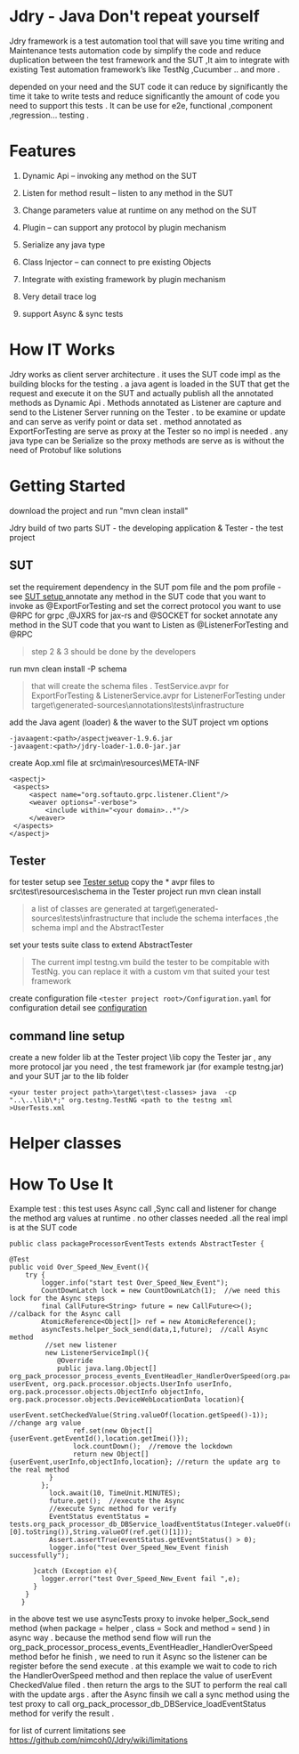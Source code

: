 
 

# Jdry - Java Don't repeat yourself 


Jdry framework is a test automation tool that will save you time writing and Maintenance tests automation code by simplify  the code  and reduce duplication between the test framework and the SUT ,It aim to integrate with existing Test automation framework’s  like TestNg ,Cucumber .. and more . 

depended on your need and  the SUT code it can reduce by significantly the time it take to write tests and  reduce significantly the amount of code you need  to support this tests . It can be use for e2e, functional ,component ,regression... testing .  
 

# Features

 1. Dynamic Api – invoking any method on the SUT 
    
   
 2. Listen for method result – listen to any method in the SUT
   
    
 3. Change parameters value at runtime on any method on the SUT
    
    
 4. Plugin – can support any protocol by plugin mechanism
    
    
 5. Serialize any java type
    
    
 6. Class Injector – can connect to pre existing Objects
    
    
 7. Integrate with existing framework by plugin mechanism
    
    
 8. Very detail trace log
 9. support Async & sync tests

 

# How IT Works
Jdry works as client server architecture . it uses the SUT code impl as the building blocks for the testing . a java agent is loaded in the SUT that get the request and execute it on the SUT and actually publish all the annotated methods as Dynamic Api  .  Methods annotated as Listener  are capture and send to the Listener Server running on the Tester .
to be examine or update and can serve as verify point or data set . method annotated as ExportForTesting are serve as proxy at the Tester so no impl is needed . any java type can be Serialize so the proxy  methods are serve as is without the need of Protobuf like solutions  

# Getting Started
download the project and run "mvn clean install" 

Jdry build of two parts  SUT - the developing application &  Tester - the test project

## SUT

 set the requirement dependency in the SUT pom file and the pom profile - see [SUT setup ](https://github.com/nimcoh0/Jdry/wiki/SUT-setup) 
 annotate any method in the SUT code that you want to invoke as @ExportForTesting
and set the correct protocol you want to use @RPC for grpc ,@JXRS for jax-rs and @SOCKET for socket
 annotate any method in the SUT code that you want to Listen as @ListenerForTesting and @RPC 

> step 2 & 3 should be done by the developers 

 run mvn clean install -P schema 
> that will create the schema files . TestService.avpr for ExportForTesting & ListenerService.avpr for ListenerForTesting under  target\generated-sources\annotations\tests\infrastructure

 add  the Java agent (loader)  & the waver to the SUT project vm options 

    -javaagent:<path>/aspectjweaver-1.9.6.jar
    -javaagent:<path>/jdry-loader-1.0.0-jar.jar



 create Aop.xml file at  src\main\resources\META-INF
 

    <aspectj>  
     <aspects> 
	     <aspect name="org.softauto.grpc.listener.Client"/>  
		 <weaver options="-verbose">  
		     <include within="<your domain>..*"/>  
         </weaver>
     </aspects>
    </aspectj>

## Tester
for tester setup see [Tester setup](https://github.com/nimcoh0/Jdry/wiki/Tester-setup)
copy the * avpr files to src\test\resources\schema in the Tester project
run mvn clean install
  

> a list of classes are generated at target\generated-sources\tests\infrastructure
> that include the schema interfaces ,the schema impl and the AbstractTester

set your tests suite class to extend AbstractTester 

> The current impl testng.vm build the tester to be compitable with TestNg.
    you can replace it with a custom vm that suited your test framework 
    
create configuration file `<tester project root>/Configuration.yaml`
for configuration detail see [configuration](https://github.com/nimcoh0/Jdry/wiki/configuration.yaml)	
 

## command line setup
create a new folder lib at the Tester project \lib
copy the Tester jar , any more protocol jar you need , the test framework jar (for example testng.jar)
and your SUT jar to the lib folder 

    <your tester project path>\target\test-classes> java  -cp "..\..\lib\*;" org.testng.TestNG <path to the testng xml >UserTests.xml  

# Helper classes

# How To Use It

Example test :
	this test uses Async call ,Sync call and listener for change the method arg values at runtime .
	no other classes needed .all the real impl is at the SUT code 
	
    public class packageProcessorEventTests extends AbstractTester {
    
    @Test  
    public void Over_Speed_New_Event(){  
        try {  
            logger.info("start test Over_Speed_New_Event");  
            CountDownLatch lock = new CountDownLatch(1);  //we need this lock for the Async steps
		    final CallFuture<String> future = new CallFuture<>();  //calback for the Async call
		    AtomicReference<Object[]> ref = new AtomicReference();  
	        asyncTests.helper_Sock_send(data,1,future);  //call Async method 
             //set new listener
		     new ListenerServiceImpl(){  
                @Override  
			    public java.lang.Object[] org_pack_processor_process_events_EventHeadler_HandlerOverSpeed(org.pack.processor.objects.UserEvent userEvent, org.pack.processor.objects.UserInfo userInfo, org.pack.processor.objects.ObjectInfo objectInfo, org.pack.processor.objects.DeviceWebLocationData location){  
                    userEvent.setCheckedValue(String.valueOf(location.getSpeed()-1));  //change arg value 
			        ref.set(new Object[]{userEvent.getEventId(),location.getImei()});  
			        lock.countDown();  //remove the lockdown
				    return new Object[]{userEvent,userInfo,objectInfo,location}; //return the update arg to the real method  
		      }  
            };  
		      lock.await(10, TimeUnit.MINUTES);  
    	      future.get();  //execute the Async 
    	      //execute Sync method for verify 
		      EventStatus eventStatus = tests.org_pack_processor_db_DBService_loadEventStatus(Integer.valueOf(ref.get()[0].toString()),String.valueOf(ref.get()[1]));  
		      Assert.assertTrue(eventStatus.getEventStatus() > 0);  
		      logger.info("test Over_Speed_New_Event finish successfully");  
      
	      }catch (Exception e){  
            logger.error("test Over_Speed_New_Event fail ",e);  
          }  
	    }
	   }
 
in the above test we use asyncTests proxy to invoke helper_Sock_send method (when package = helper , class = Sock and method = send ) in async way . because the method send flow will run the org_pack_processor_process_events_EventHeadler_HandlerOverSpeed method befor he finish , we need to run it Async so the listener can be register before the send execute . at this example we wait to code to rich the HandlerOverSpeed method and then replace the value of userEvent CheckedValue filed . then return the args to the SUT to perform the real call with the update args  . after the Async finsih we call a sync method using the test proxy 
to call org_pack_processor_db_DBService_loadEventStatus method for verify the result . 

for list of current limitations see https://github.com/nimcoh0/Jdry/wiki/limitations
